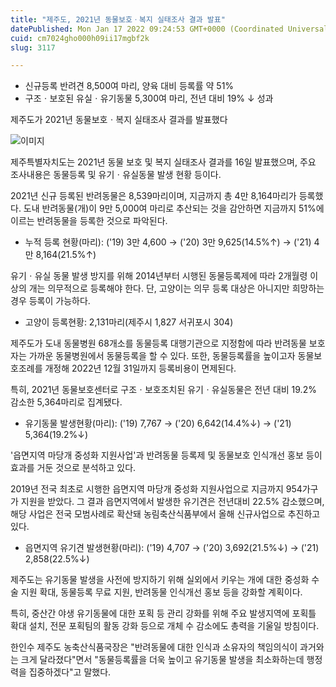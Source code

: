 ```yaml
---
title: "제주도, 2021년 동물보호ㆍ복지 실태조사 결과 발표"
datePublished: Mon Jan 17 2022 09:24:53 GMT+0000 (Coordinated Universal Time)
cuid: cm7024gho000h09ii17mgbf2k
slug: 3117

---
```



- 신규등록 반려견 8,500여 마리, 양육 대비 등록률 약 51%
- 구조ㆍ보호된 유실ㆍ유기동물 5,300여 마리, 전년 대비 19% ↓ 성과

제주도가 2021년 동물보호ㆍ복지 실태조사 결과를 발표했다

![이미지](https://cdn.hashnode.com/res/hashnode/image/upload/v1739252651706/8e2f5205-1af4-41cc-bc83-d0d969ead84d.jpeg)

제주특별자치도는 2021년 동물 보호 및 복지 실태조사 결과를 16일 발표했으며, 주요 조사내용은 동물등록 및 유기ㆍ유실동물 발생 현황 등이다.

2021년 신규 등록된 반려동물은 8,539마리이며, 지금까지 총 4만 8,164마리가 등록했다. 도내 반려동물(개)이 9만 5,000여 마리로 추산되는 것을 감안하면 지금까지 51%에 이르는 반려동물을 등록한 것으로 파악된다.

* 누적 등록 현황(마리): ('19) 3만 4,600 → ('20) 3만 9,625(14.5%↑) → ('21) 4만 8,164(21.5%↑)

유기ㆍ유실 동물 발생 방지를 위해 2014년부터 시행된 동물등록제에 따라 2개월령 이상의 개는 의무적으로 등록해야 한다. 단, 고양이는 의무 등록 대상은 아니지만 희망하는 경우 등록이 가능하다.

* 고양이 등록현황: 2,131마리(제주시 1,827 서귀포시 304)

제주도가 도내 동물병원 68개소를 동물등록 대행기관으로 지정함에 따라 반려동물 보호자는 가까운 동물병원에서 동물등록을 할 수 있다. 또한, 동물등록률을 높이고자 동물보호조례를 개정해 2022년 12월 31일까지 등록비용이 면제된다.

특히, 2021년 동물보호센터로 구조ㆍ보호조치된 유기ㆍ유실동물은 전년 대비 19.2% 감소한 5,364마리로 집계됐다.

* 유기동물 발생현황(마리): ('19) 7,767 → ('20) 6,642(14.4%↓) → ('21) 5,364(19.2%↓)

'읍면지역 마당개 중성화 지원사업'과 반려동물 등록제 및 동물보호 인식개선 홍보 등이 효과를 거둔 것으로 분석하고 있다.

2019년 전국 최초로 시행한 읍면지역 마당개 중성화 지원사업으로 지금까지 954가구가 지원을 받았다. 그 결과 읍면지역에서 발생한 유기견은 전년대비 22.5% 감소했으며, 해당 사업은 전국 모범사례로 확산돼 농림축산식품부에서 올해 신규사업으로 추진하고 있다.

* 읍면지역 유기견 발생현황(마리): ('19) 4,707 → ('20) 3,692(21.5%↓) → ('21) 2,858(22.5%↓)

제주도는 유기동물 발생을 사전에 방지하기 위해 실외에서 키우는 개에 대한 중성화 수술 지원 확대, 동물등록 무료 지원, 반려동물 인식개선 홍보 등을 강화할 계획이다.

특히, 중산간 야생 유기동물에 대한 포획 등 관리 강화를 위해 주요 발생지역에 포획틀 확대 설치, 전문 포획팀의 활동 강화 등으로 개체 수 감소에도 총력을 기울일 방침이다.

한인수 제주도 농축산식품국장은 "반려동물에 대한 인식과 소유자의 책임의식이 과거와는 크게 달라졌다"면서 "동물등록률을 더욱 높이고 유기동물 발생을 최소화하는데 행정력을 집중하겠다"고 말했다.